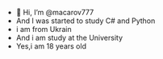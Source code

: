 - 👋 Hi, I’m @macarov777
- And I was started to study C# and Python
- i am from Ukrain 
- And i am study at the University
- Yes,i am 18 years old

<!---
macarov777/macarov777 is a ✨ special ✨ repository because its `README.md` (this file) appears on your GitHub profile.
You can click the Preview link to take a look at your changes.
--->
